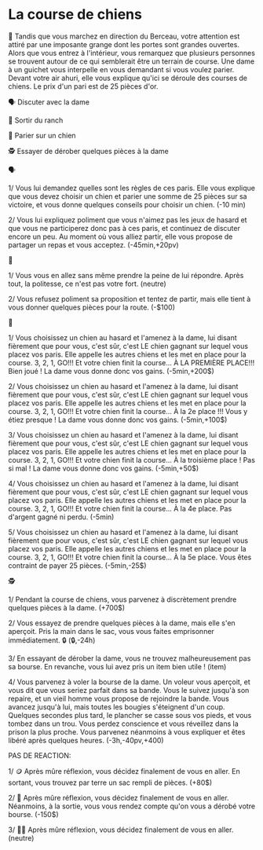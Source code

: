 # La course de chiens

🐶 Tandis que vous marchez en direction du Berceau, votre attention est attiré par une imposante grange dont les portes sont grandes ouvertes. Alors que vous entrez à l'intérieur, vous remarquez que plusieurs personnes se trouvent autour de ce qui semblerait être un terrain de course. Une dame à un guichet vous interpelle en vous demandant si vous voulez parier. Devant votre air ahuri, elle vous explique qu'ici se déroule des courses de chiens. Le prix d'un pari est de 25 pièces d'or. 

🗣️ Discuter avec la dame

🚶 Sortir du ranch

🎲 Parier sur un chien

🕵️ Essayer de dérober quelques pièces à la dame


🗣️

1/ Vous lui demandez quelles sont les règles de ces paris. Elle vous explique que vous devez choisir un chien et parier une somme de 25 pièces sur sa victoire, et vous donne quelques conseils pour choisir un chien. 
(-10 min)

2/ Vous lui expliquez poliment que vous n'aimez pas les jeux de hasard et que vous ne participerez donc pas à ces paris, et continuez de discuter encore un peu. Au moment où vous alliez partir, elle vous propose de partager un repas et vous acceptez. 
(-45min,+20pv)


🚶

1/ Vous vous en allez sans même prendre la peine de lui répondre. Après tout, la politesse, ce n'est pas votre fort.
(neutre)

2/ Vous refusez poliment sa proposition et tentez de partir, mais elle tient à vous donner quelques pièces pour la route. 
(-$100)


🎲 

1/ Vous choisissez un chien au hasard et l'amenez à la dame, lui disant fièrement que pour vous, c'est sûr, c'est LE chien gagnant sur lequel vous placez vos paris. Elle appelle les autres chiens et les met en place pour la course. 3, 2, 1, GO!!! Et votre chien finit la course... À LA PREMIÈRE PLACE!!! Bien joué ! La dame vous donne donc vos gains. 
(-5min,+200$)

2/ Vous choisissez un chien au hasard et l'amenez à la dame, lui disant fièrement que pour vous, c'est sûr, c'est LE chien gagnant sur lequel vous placez vos paris. Elle appelle les autres chiens et les met en place pour la course. 3, 2, 1, GO!!! Et votre chien finit la course... À la 2e place !!! Vous y étiez presque ! La dame vous donne donc vos gains.
(-5min,+100$)

3/ Vous choisissez un chien au hasard et l'amenez à la dame, lui disant fièrement que pour vous, c'est sûr, c'est LE chien gagnant sur lequel vous placez vos paris. Elle appelle les autres chiens et les met en place pour la course. 3, 2, 1, GO!!! Et votre chien finit la course... À la troisième place ! Pas si mal ! La dame vous donne donc vos gains. 
(-5min,+50$)

4/ Vous choisissez un chien au hasard et l'amenez à la dame, lui disant fièrement que pour vous, c'est sûr, c'est LE chien gagnant sur lequel vous placez vos paris. Elle appelle les autres chiens et les met en place pour la course. 3, 2, 1, GO!!! Et votre chien finit la course... À la 4e place. Pas d'argent gagné ni perdu. 
(-5min)

5/ Vous choisissez un chien au hasard et l'amenez à la dame, lui disant fièrement que pour vous, c'est sûr, c'est LE chien gagnant sur lequel vous placez vos paris. Elle appelle les autres chiens et les met en place pour la course. 3, 2, 1, GO!!! Et votre chien finit la course... À la 5e place. Vous êtes contraint de payer 25 pièces. 
(-5min,-25$)


🕵️

1/ Pendant la course de chiens, vous parvenez à discrètement prendre quelques pièces à la dame. 
(+700$)

2/ Vous essayez de prendre quelques pièces à la dame, mais elle s'en aperçoit. Pris la main dans le sac, vous vous faites emprisonner immédiatement. :lock: 
(:lock:,-24h) 

3/ En essayant de dérober la dame, vous ne trouvez malheureusement pas sa bourse. En revanche, vous lui avez pris un item bien utile ! 
(item)

4/ Vous parvenez à voler la bourse de la dame. Un voleur vous aperçoit, et vous dit que vous seriez parfait dans sa bande. Vous le suivez jusqu'à son repaire, et un vieil homme vous propose de rejoindre la bande. Vous avancez jusqu'à lui, mais toutes les bougies s'éteignent d'un coup. Quelques secondes plus tard, le plancher se casse sous vos pieds, et vous tombez dans un trou. Vous perdez conscience et vous réveillez dans la prison la plus proche. Vous parvenez néanmoins à vous expliquer et êtes libéré après quelques heures. 
(-3h,-40pv,+400)


PAS DE REACTION:

1/ :coin: Après mûre réflexion, vous décidez finalement de vous en aller. En sortant, vous trouvez par terre un sac rempli de pièces. 
(+80$)

2/ 💸 Après mûre réflexion, vous décidez finalement de vous en aller. Néanmoins, à la sortie, vous vous rendez compte qu'on vous a dérobé votre bourse. 
(-150$)

3/ 🚶‍♂️ Après mûre réflexion, vous décidez finalement de vous en aller.
(neutre)
